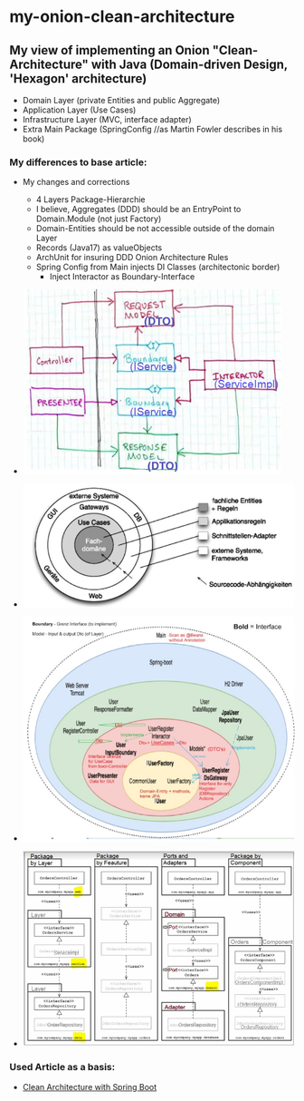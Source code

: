 # my-onion-clean-architecture

## My view of implementing an Onion "Clean-Architecture" with Java (Domain-driven Design, 'Hexagon' architecture) 

- Domain Layer (private Entities and public Aggregate)
- Application Layer (Use Cases)
- Infrastructure Layer (MVC, interface adapter)
- Extra Main Package (SpringConfig //as Martin Fowler describes in his book)

### My differences to base article:
- My changes and corrections
    - 4 Layers Package-Hierarchie
    - I believe, Aggregates (DDD) should be an EntryPoint to Domain.Module (not just Factory)
    - Domain-Entities should be not accessible outside of the domain Layer
    - Records (Java17) as valueObjects
    - ArchUnit for insuring DDD Onion Architecture Rules
    - Spring Config from Main injects DI Classes (architectonic border)
        - Inject Interactor as Boundary-Interface

- ![cross the architectonic boundaries](/docs/img/onion1.JPG)
- ![onion layers](/docs/img/onion3.JPG)
- ![onion layers interactions](/docs/img/onion2.JPG)
- ![onion layers visibility encapsulation](/docs/img/onion4.JPG)


### Used Article as a basis:

- [Clean Architecture with Spring Boot](https://www.baeldung.com/spring-boot-clean-architecture)
